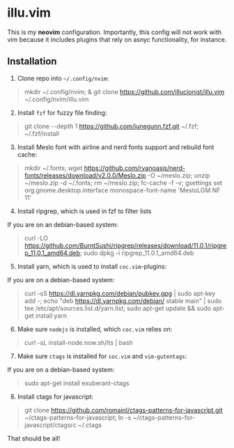# illu.vim

This is my **neovim** configuration. Importantly, this config will not work
with vim because it includes plugins that rely on asnyc functionality, for
instance.

## Installation

1. Clone repo into `~/.config/nvim`:

> mkdir ~/.config/nvim; & git clone https://github.com/illucionist/illu.vim ~/.config/nvim/illu.vim

2. Install `fzf` for fuzzy file finding:

> git clone --depth 1 https://github.com/junegunn.fzf.git ~/.fzf; ~/.fzf/install

3. Install Meslo font with airline and nerd fonts support and rebuild font cache:

> mkdir ~/.fonts; wget https://github.com/ryanoasis/nerd-fonts/releases/download/v2.0.0/Meslo.zip -O ~/meslo.zip; unzip ~/meslo.zip -d ~/.fonts; rm ~/meslo.zip; fc-cache -f -v; gsettings set org.gnome.desktop.interface monospace-font-name 'MesloLGM NF 11'

4. Install ripgrep, which is used in fzf to filter lists

If you are on an debian-based system:

> curl -LO https://github.com/BurntSushi/ripgrep/releases/download/11.0.1/ripgrep_11.0.1_amd64.deb; sudo dpkg -i ripgrep_11.0.1_amd64.deb

5. Install yarn, which is used to install `coc.vim`-plugins:

If you are on a debian-based system:

> curl -sS https://dl.yarnpkg.com/debian/pubkey.gpg | sudo apt-key add -; echo "deb https://dl.yarnpkg.com/debian/ stable main" | sudo tee /etc/apt/sources.list.d/yarn.list; sudo apt-get update && sudo apt-get install yarn

6. Make sure `nodejs` is installed, which `coc.vim` relies on:

> curl -sL install-node.now.sh/lts | bash

7. Make sure `ctags` is installed for `coc.vim` and `vim-gutentags`:

If you are on a debian-based system:

> sudo apt-get install exuberant-ctags

8. Install ctags for javascript:

> git clone https://github.com/romainl/ctags-patterns-for-javascript.git ~/ctags-patterns-for-javascript; ln -s ~/ctags-patterns-for-javascript/ctagsrc ~/.ctags

That should be all!
